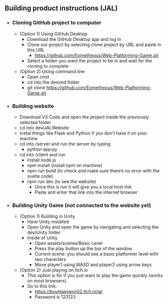 ## __Building product instructions (JAL)__ ##

- ### __Cloning GitHub project to computer__ ###
	- (Option 1) Using GitHub Desktop
		- Download the GitHub Desktop app and log in
		- Clone our project by selecting clone project by URL and paste in this URL
			- https://github.com/Eometheous/Web-Platforming-Game.git
		- Select a folder you want the project to be in and wait for the cloning to complete
	- (Option 2) Using command line
		- Open cmd
		- cd into the desired folder
		- git clone https://github.com/Eometheous/Web-Platforming-Game.git
- ### __Building website__ ###
	- Download VS Code and open the project inside the previously selected folder
	- cd into dev/JALWebsite
	- Instal things like Flask and Python if you don’t have it on your machine
	- cd into /server and run the server by typing 
		- python app.py
	- cd into /client and run
		- Install node.js
		- npm install (install npm on machine)
		- npm run build (to check and make sure there’s no error with the svelte code)
		- npm run dev (to see the website)
			- Once this is run it will give you a local host link
			- Paste and enter that link into the internet browser
- ### __Building Unity Game (not connected to the website yet)__ ###
	- (Option 1) Building in Unity
		- Have Unity installed
		- Open Unity and open the game by navigating and selecting the dev/Unity folder
		- Inside of Unity
			- Open assets/scenes/Basic Level
			- Press the play button up the top of the window
			- Current scene: you should see a basic platformer level with two characters 
			- Move player1 using WASD and player2 using arrow keys
	- (Option 2) Just playing on Itch.io
		- This option is for if you just want to play the game quickly (works on most browsers)
		- Go to this link:
			- https://byuntaeyeon02.itch.io/jal
			- Password is 123123
